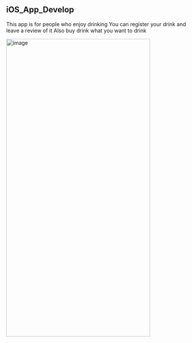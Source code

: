 ## iOS_App_Develop

This app is for people who enjoy drinking
You can register your drink and leave a review of it
Also buy drink what you want to drink


<img width="387" height="800" alt="image" src="https://github.com/gotlr98/Jumeoni/assets/71820857/7ae544a4-82d5-44fb-b890-e28a2e99113b">

